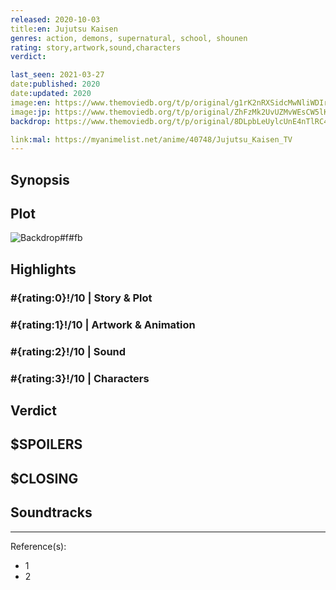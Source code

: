```yaml
---
released: 2020-10-03
title:en: Jujutsu Kaisen
genres: action, demons, supernatural, school, shounen
rating: story,artwork,sound,characters
verdict:

last_seen: 2021-03-27
date:published: 2020
date:updated: 2020
image:en: https://www.themoviedb.org/t/p/original/g1rK2nRXSidcMwNliWDIroWWGTn.jpg
image:jp: https://www.themoviedb.org/t/p/original/ZhFzMk2UvUZMvWEsCW5lKXn9tN.jpg
backdrop: https://www.themoviedb.org/t/p/original/8DLpbLeUylcUnE4nTlRC4b6jzNz.jpg

link:mal: https://myanimelist.net/anime/40748/Jujutsu_Kaisen_TV
---
```



## Synopsis

## Plot

![Backdrop#f#fb](https://www.themoviedb.org/t/p/original/lthkKBLe1rX6iThgVFg22O02sJw.jpg "Source: TMDB")

## Highlights

### #{rating:0}!/10 | Story & Plot

### #{rating:1}!/10 | Artwork & Animation

### #{rating:2}!/10 | Sound

### #{rating:3}!/10 | Characters

## Verdict

## $SPOILERS

## $CLOSING

## Soundtracks

***
Reference(s):

- 1
- 2
